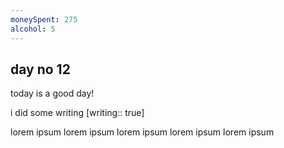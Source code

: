 ```yaml
---
moneySpent: 275
alcohol: 5
---
```

## day no 12
today is a good day!
 

i did some writing [writing:: true]

lorem ipsum lorem ipsum lorem ipsum lorem ipsum lorem ipsum
